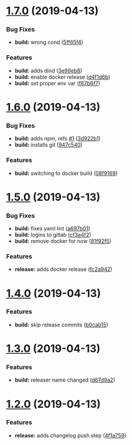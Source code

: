 # [1.7.0](https://gitlab.com/wemake.services/kira-release-test/compare/v1.6.0...v1.7.0) (2019-04-13)


### Bug Fixes

* **build:** wrong cond ([5ff65f4](https://gitlab.com/wemake.services/kira-release-test/commit/5ff65f4))


### Features

* **build:** adds dind ([3e99eb8](https://gitlab.com/wemake.services/kira-release-test/commit/3e99eb8))
* **build:** enable docker release ([d4f1d6b](https://gitlab.com/wemake.services/kira-release-test/commit/d4f1d6b))
* **build:** set proper env var ([f87b6f7](https://gitlab.com/wemake.services/kira-release-test/commit/f87b6f7))

# [1.6.0](https://gitlab.com/wemake.services/kira-release-test/compare/v1.5.0...v1.6.0) (2019-04-13)


### Bug Fixes

* **build:** adds npm, refs [#1](https://gitlab.com/wemake.services/kira-release-test/issues/1) ([3d922b1](https://gitlab.com/wemake.services/kira-release-test/commit/3d922b1))
* **build:** installs git ([947c540](https://gitlab.com/wemake.services/kira-release-test/commit/947c540))


### Features

* **build:** switching to docker build ([08f9169](https://gitlab.com/wemake.services/kira-release-test/commit/08f9169))

# [1.5.0](https://gitlab.com/wemake.services/kira-release-test/compare/v1.4.0...v1.5.0) (2019-04-13)


### Bug Fixes

* **build:** fixes yaml lint ([a697b01](https://gitlab.com/wemake.services/kira-release-test/commit/a697b01))
* **build:** logins to gitlab ([cf3a4f2](https://gitlab.com/wemake.services/kira-release-test/commit/cf3a4f2))
* **build:** remove docker for now ([81f92f5](https://gitlab.com/wemake.services/kira-release-test/commit/81f92f5))


### Features

* **release:** adds docker release ([fc2a942](https://gitlab.com/wemake.services/kira-release-test/commit/fc2a942))

# [1.4.0](https://gitlab.com/wemake.services/kira-release-test/compare/v1.3.0...v1.4.0) (2019-04-13)


### Features

* **build:** skip release commits ([b0cab15](https://gitlab.com/wemake.services/kira-release-test/commit/b0cab15))

# [1.3.0](https://gitlab.com/wemake.services/kira-release-test/compare/v1.2.0...v1.3.0) (2019-04-13)


### Features

* **build:** releaser name changed ([d67d9a2](https://gitlab.com/wemake.services/kira-release-test/commit/d67d9a2))

# [1.2.0](https://gitlab.com/wemake.services/kira-release-test/compare/v1.1.0...v1.2.0) (2019-04-13)


### Features

* **release:** adds changelog push step ([4f1a759](https://gitlab.com/wemake.services/kira-release-test/commit/4f1a759))
